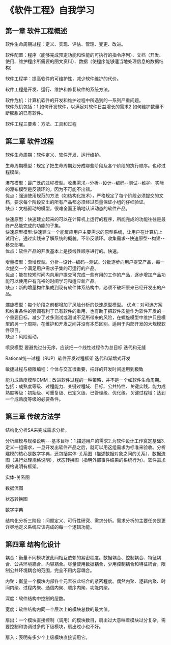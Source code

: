 # 《软件工程》自我学习

## 第一章 软件工程概述

   软件生命周期过程：定义、实现、评估、管理、变更、改进。  
   
   软件配置：程序（能够完成预定功能和性能的可执行的指令序列）、文档（开发、使用、维护程序所需要的图文资料）、数据（使程序能够适当地处理信息的数据结构）  
   
   软件工程学：提高软件的可维护性，减少软件维护的代价。  
   
   软件工程是开发、运行、维护和修复软件的系统方法。  

   软件危机：计算机软件的开发和维护过程中所遇到的一系列严重问题。  
   软件危机包括：1.如何开发软件，以满足对软件日益增长的需求2.如何维护数量不断膨胀的已有软件。

   软件工程三要素：方法、工具和过程

## 第二章 软件过程

   软件生命周期：软件定义、软件开发、运行维护。  
   
   生命周期模型：规定了把生命周期划分成哪些阶段及各个阶段的执行顺序。也称过程模型。

   瀑布模型：最广泛的过程模型。收集需求--分析--设计--编码--测试--维护。实际的瀑布模型是反馈环的，因为不可能不出错。  
   优点：强迫使用规范的方法（如结构化技术），严格规定了每个阶段必须提交的文档，要求每个阶段交出的所有产品都必须经过质量保证小组的仔细验证。  
   缺点：文档驱动的模型，很难全面正确地认识动态的软件产品。

   快速原型：快速建立起来的可以在计算机上运行的程序，所能完成的功能往往是最终产品能完成的功能的子集。  
   快速原型模型:快速建立一个能反应用户主要需求的原型系统，让用户在计算机上试用它，通过实践来了解系统的概貌。不带反馈环。收集需求--快速原型--构建--移交部署。  
   优点：软件产品的开发基本上是按线性顺序进行的。快速。  

   增量模型：渐增模型。分析--设计--编码--测试。分批逐步向用户提交产品，每一次提交一个满足用户需求子集的可运行的产品。  
   优点：能在较短时间内向用户提交可完成一些有用的工作的产品，逐步增加产品功能可以使用户有充裕的时间学习和适应新产品。  
   缺点：新的增量构件集成到现有软件体系结构中，必须不破坏原来已经开发出的产品。

   螺旋模型：每个阶段之前都增加了风险分析的快速原型模型。
   优点：对可选方案和约束条件的强调有利于已有软件的重用，也有助于把软件质量作为软件开发的一个重要目标，减少了过多测试或测试不足所带来的风险，在螺旋模型中维护只是模型的另一个周期，在维护和开发之间并没有本质区别。适用于内部开发的大规模软件项目。  
   缺点：风险驱动。

   喷泉模型 要避免过分无序，应该把一个线性过程作为总目标 迭代和无缝

   Rational统一过程（RUP）软件开发过程框架 迭代和渐增式开发

   敏捷过程与极限编程：个体与交互很重要，把好的开发时间运用到极致

   能力成熟度模型CMM：改进软件过程的一种策略，并不是一个如软件生命周期。包括：成熟度等级、过程能力、关键过程域、目标、公共特性、关键实践。能力成熟度等级：初始级、可重复级、已定义级、已管理级、优化级。关键过程域：达到一个成熟度等级的必要条件。

## 第三章 传统方法学
  
   结构化分析SA来完成需求分析。

   分析建模与规格说明---基本目标：1.描述用户的需求2.为软件设计工作奠定基础3.定义一组需求，一旦开发出软件产品之后，就可以用这组需求为标准来验收。分析建模的核心是数字字典，还包括实体-关系图（描述数据对象之间的关系），数据流图（进行处理规格说明），状态转换图（指明外部事件结果的系统行为）。软件需求规格说明有框架。

   实体-关系图

   数据流图

   状态转换图

   数字字典

   结构化分析三阶段：问题定义、可行性研究、需求分析。需求分析的主要任务是更详尽地定义系统应该完成的每一个逻辑功能。

## 第四章 结构化设计

   耦合：衡量不同模块彼此间相互依赖的紧密程度。数据耦合、控制耦合、特征耦合、公共环境耦合、内容耦合。尽量使用数据耦合，少用控制耦合和特征耦合，限制公共环境耦合的范围，完全不用内容耦合。

   内聚：衡量一个模块内部各个元素彼此结合的紧密程度。偶然内聚、逻辑内聚、时间内聚、过程内聚、通信内聚、顺序内聚、功能内聚。

   深度：软件结构中控制的层数。

   宽度：软件结构内同一个层次上的模块总数的最大值。
   
   扇出：一个模块直接控制（调用）的模块数目，扇出过大意味着模块过分复杂，需要控制和协调过多的下级模块，扇出过小也不好。

   扇入：表明有多少个上级模块直接调用它。